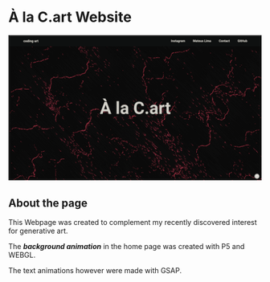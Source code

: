 # À la C.art Website
![](/TeusUI/images/alacartePreview.png)


## About the page

This Webpage was created to complement my recently discovered interest for generative art. 

The ***background animation*** in the home page was created with P5 and WEBGL.

The text animations however were made with GSAP.

